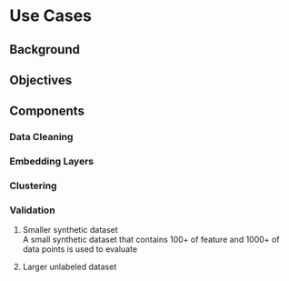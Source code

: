 # Use Cases  

## Background  


## Objectives  

## Components  

### Data Cleaning  

### Embedding Layers

### Clustering  

### Validation  

1. Smaller synthetic dataset   
A small synthetic dataset that contains 100+ of feature and 1000+ of data points is used to evaluate

2. Larger unlabeled dataset


